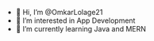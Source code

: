 - 👋 Hi, I’m @OmkarLolage21
- 👀 I’m interested in App Development
- 🌱 I’m currently learning Java and MERN

<!---
OmkarLolage21/OmkarLolage21 is a ✨ special ✨ repository because its `README.md` (this file) appears on your GitHub profile.
You can click the Preview link to take a look at your changes.
--->
